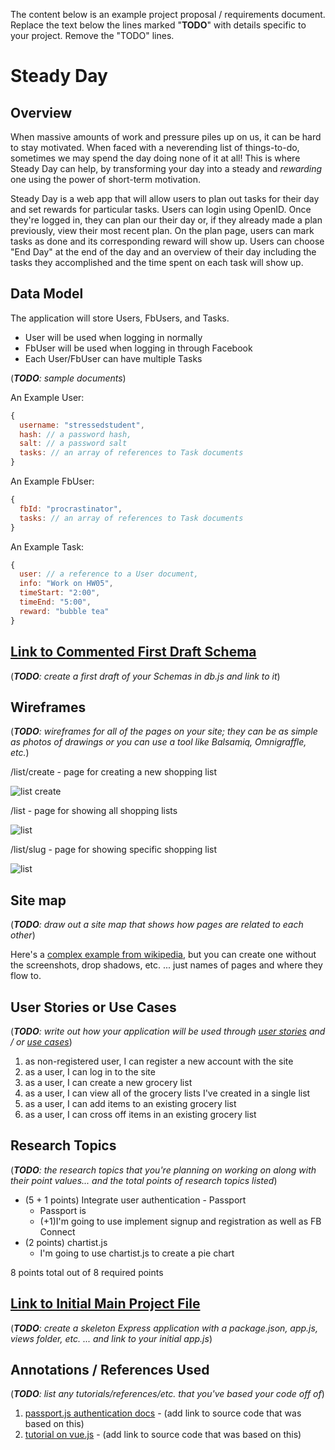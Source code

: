 The content below is an example project proposal / requirements document. Replace the text below the lines marked "__TODO__" with details specific to your project. Remove the "TODO" lines.

# Steady Day

## Overview

When massive amounts of work and pressure piles up on us, it can be hard to stay motivated. When faced with a neverending list of things-to-do, sometimes we may spend the day doing none of it at all! This is where Steady Day can help, by transforming your day into a steady and *rewarding* one using the power of short-term motivation.

Steady Day is a web app that will allow users to plan out tasks for their day and set rewards for particular tasks. Users can login using OpenID. Once they're logged in, they can plan our their day or, if they already made a plan previously, view their most recent plan. On the plan page, users can mark tasks as done and its corresponding reward will show up. Users can choose "End Day" at the end of the day and an overview of their day including the tasks they accomplished and the time spent on each task will show up. 


## Data Model

The application will store Users, FbUsers, and Tasks.

* User will be used when logging in normally
* FbUser will be used when logging in through Facebook
* Each User/FbUser can have multiple Tasks

(___TODO__: sample documents_)

An Example User:

```javascript
{
  username: "stressedstudent",
  hash: // a password hash,
  salt: // a password salt
  tasks: // an array of references to Task documents
}
```

An Example FbUser:

```javascript
{
  fbId: "procrastinator",
  tasks: // an array of references to Task documents
}
```

An Example Task:

```javascript
{
  user: // a reference to a User document,
  info: "Work on HW05",
  timeStart: "2:00",
  timeEnd: "5:00",
  reward: "bubble tea"
}
```

## [Link to Commented First Draft Schema](db.js) 

(___TODO__: create a first draft of your Schemas in db.js and link to it_)

## Wireframes

(___TODO__: wireframes for all of the pages on your site; they can be as simple as photos of drawings or you can use a tool like Balsamiq, Omnigraffle, etc._)

/list/create - page for creating a new shopping list

![list create](documentation/list-create.png)

/list - page for showing all shopping lists

![list](documentation/list.png)

/list/slug - page for showing specific shopping list

![list](documentation/list-slug.png)

## Site map

(___TODO__: draw out a site map that shows how pages are related to each other_)

Here's a [complex example from wikipedia](https://upload.wikimedia.org/wikipedia/commons/2/20/Sitemap_google.jpg), but you can create one without the screenshots, drop shadows, etc. ... just names of pages and where they flow to.

## User Stories or Use Cases

(___TODO__: write out how your application will be used through [user stories](http://en.wikipedia.org/wiki/User_story#Format) and / or [use cases](https://www.mongodb.com/download-center?jmp=docs&_ga=1.47552679.1838903181.1489282706#previous)_)

1. as non-registered user, I can register a new account with the site
2. as a user, I can log in to the site
3. as a user, I can create a new grocery list
4. as a user, I can view all of the grocery lists I've created in a single list
5. as a user, I can add items to an existing grocery list
6. as a user, I can cross off items in an existing grocery list

## Research Topics

(___TODO__: the research topics that you're planning on working on along with their point values... and the total points of research topics listed_)

* (5 + 1 points) Integrate user authentication - Passport
    * Passport is
    * (+1)I'm going to use implement signup and registration as well as FB Connect 
* (2 points) chartist.js
    * I'm going to use chartist.js to create a pie chart

8 points total out of 8 required points 


## [Link to Initial Main Project File](app.js) 

(___TODO__: create a skeleton Express application with a package.json, app.js, views folder, etc. ... and link to your initial app.js_)

## Annotations / References Used

(___TODO__: list any tutorials/references/etc. that you've based your code off of_)
                                                                                                                                                                                                                                                                                                                                                                                                                                                                                                                                                                                                                                                                                                                                                                                                                                                                                                                                                                                                                                                                                                                                                                                                                                                                                                                                                                                                                                                                                                                                                                                                                                                                                                                                                                                                                                                                                                                                                                                                                                                                                                                                                                                                                                                                                                                                                                                                                                                                                                                                                                                                                                                                                                                                                                                                                                                                                                                                                                                                                                                                                                                                                                                                                                                                                                                                                                                                                                                                                                                                                                                                                                                                                                                                                                                                                                                                                                                                                                                                                                                                                                                                                                                                                                                                                                                                                                                                                                                                                                                                                                                                                                                                                                                                                                                                                                                                                                                                                                                                                                                                                                                                                                                                                                                                                                                                                                                                                                                                                                                                                                                                                                                                                                                                                                                                                                                                                                                                                                                                                                                                                                                                                                                                                                                                                                                                                                                                                                                                                                                                                                                                                                                                                                                                                                                                                                                                                                                                                                                                                                                                                                                                                                                                                                                                                                                                                                                                                                                                                                                                                                                                                                                                                                                                                                                                                                                                                                                                                                                                                                                                                                                                                                                                                                                                                                                                                                                                                                                                                                                                                                                                                                                                                                                                                                                                                                                                                                                                                      
1. [passport.js authentication docs](http://passportjs.org/docs) - (add link to source code that was based on this)
2. [tutorial on vue.js](https://vuejs.org/v2/guide/) - (add link to source code that was based on this)

